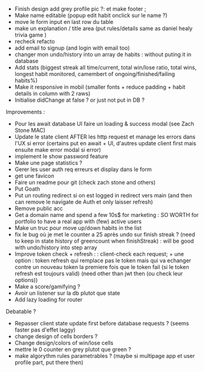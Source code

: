 - Finish design add grey profile pic ?:  et make footer ;
- Make name editable (popup edit habit onclick sur le name ?)
- move le form input en last row du table
- make un explanation / title area (put rules/details same as daniel healy trivia game )
- recheck refacto
- add email to signup (and login with email too)
- changer mon undo/history into un array de habits : without puting it in database
-  Add stats (biggest streak all time/current, total win/lose ratio, total wins, longest habit monitored, camembert of ongoing/finished/failing habits%)
- Make it responsive in mobil (smaller fonts + reduce padding + habit details in column with 2 raws)
- Initialise didChange at false ? or just not put in DB ?

Improvements :
- Pour les await database UI faire un loading & success modal (see Zach Stone MAC)
- Update le state client AFTER les http request et manage les errors dans l'UX si error (certains put en await + UI, d'autres update client first mais ensuite make error modal si error)
- implement le show password feature
- Make une page statistics ?
- Gerer les user auth req erreurs et display dans le form
- get une favicon
- Faire un readme pour git (check zach stone and others)
- Put Goath
- Put un routing redirect si on est logged in redirect vers main (and then can remove le navigate de Auth et only laisser refresh)
- Remove public acc
- Get a domain name and spend a few 10s$ for marketing : SO WORTH for portfolio to have a real app with (few) active users
- Make un truc pour move up/down habits in the list
- fix le bug où je met le counter a 25 après undo sur finish streak ? (need to keep in state history of greencount when finishStreak) : will be good with undo/history into step array
- Improve token check + refresh :
: client-check each request; + une option : token refresh qui remplace pas le token mais qui va echanger contre un nouveau token la premiere fois que le token fail (si le token refresh est toujours valid) (need other than jwt then (ou check leur options))
- Make a score/gamifying ?
- Avoir un listener sur la db plutot que state
- Add lazy loading for router


Debatable ?
- Repasser client state update first before database requests ? (seems faster pas d'effet laggy)
- change design of cells borders ?
- Change design/colors of win/lose cells
- mettre le 0 counter en grey plutot que green ?
- make algorythm rules parametrables ? (maybe si multipage app et user profile part, put there then)